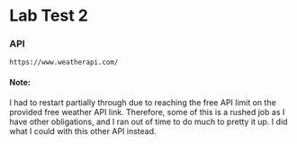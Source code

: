 # Lab Test 2

### API

`https://www.weatherapi.com/`

#### Note:

I had to restart partially through due to reaching the free API limit on the provided free weather API link. Therefore, some of this is a rushed job as I have other obligations, and I ran out of time to do much to pretty it up. I did what I could with this other API instead.
